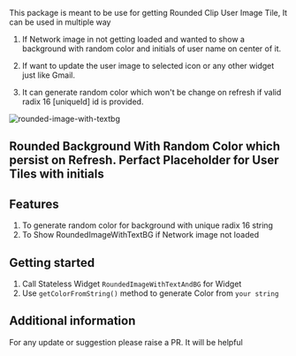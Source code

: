<!-- 
This README describes the package. If you publish this package to pub.dev,
this README's contents appear on the landing page for your package.

For information about how to write a good package README, see the guide for
[writing package pages](https://dart.dev/guides/libraries/writing-package-pages). 

For general information about developing packages, see the Dart guide for
[creating packages](https://dart.dev/guides/libraries/create-library-packages)
and the Flutter guide for
[developing packages and plugins](https://flutter.dev/developing-packages). 
-->

This package is meant to be use for getting Rounded Clip User Image Tile, 
It can be used in multiple way

1. If Network image in not getting loaded and wanted to show a background with random color and initials of user name on center of it.

2. If want to update the user image to selected icon or any other widget just like Gmail.

3. It can generate random color which won't be change on refresh if valid radix 16 [uniqueId] id is provided.


![rounded-image-with-textbg](https://user-images.githubusercontent.com/49837673/165495992-f3204456-6b3c-4663-b740-20ded15a4e4e.gif)


## Rounded Background With Random Color which persist on Refresh. Perfact Placeholder for User Tiles with initials

## Features

1. To generate random color for background with unique radix 16 string
2. To Show RoundedImageWithTextBG if Network image not loaded

## Getting started

1. Call Stateless Widget  `RoundedImageWithTextAndBG` for Widget
2. Use `getColorFromString()` method to generate Color from `your string`


## Additional information
For any update or suggestion please raise a PR. It will be helpful


